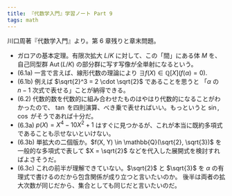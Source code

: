 ```yaml
---
title: 『代数学入門』学習ノート Part 9
tags: math
---
```


川口周著『代数学入門』より。第 6 章残りと章末問題。

* ガロアの基本定理。有限次拡大 $L/K$ に対して、この「間」にある体 $M$ を、
  自己同型群 $\operatorname{Aut}(L/K)$ の部分群に写す写像が全単射になるという。
* (6.1a) 一言で言えば、線形代数の理論により $\exists f(X) \in \mathbb{Q}[X] \left(f(\alpha) = 0\right).$
* (6.1b) 例えば $\sqrt{2}^3 = 2 \cdot \sqrt{2}$ であることを思うと
  「$\alpha$ の $n - 1$ 次式で表せる」ことが納得できる。
* (6.2) 代数的数を代数的に組み合わせたものはやはり代数的になることがわかったので、
  $\tan$ を四則演算、べき乗で表せればいい。もっというと $\sin, \cos$ がそうであれば十分だ。
* (6.3a) $p(X) = X^4 - 10 X^2 + 1$ はすぐに見つかるが、これが本当に既約多項式であることも示せないといけない。
* (6.3b) 単拡大の二個版か。$f(X, Y) \in \mathbb{Q}(\sqrt{2}, \sqrt{3})$ を一般的な多項式で表して
  $X = \sqrt{2}$ などを代入した展開式を検討すればよさそうだ。
* (6.3c) これの前半が理解できていない。$\sqrt{2}$ と $\sqrt{3}$ を $\alpha$ の有理式で書けるのだから包含関係が成り立つと言いたいのか。
  後半は両者の拡大次数が同じだから、集合としても同じだと言いたいのだ。
